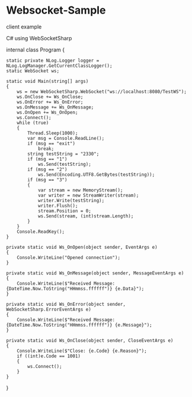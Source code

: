 # Websocket-Sample

client example

C# using WebSocketSharp


 internal class Program
 {

    static private NLog.Logger logger = NLog.LogManager.GetCurrentClassLogger();
    static WebSocket ws;
    
    static void Main(string[] args)
    {
        ws = new WebSocketSharp.WebSocket("ws://localhost:8080/TestWS");
        ws.OnClose += Ws_OnClose;
        ws.OnError += Ws_OnError;
        ws.OnMessage += Ws_OnMessage;
        ws.OnOpen += Ws_OnOpen;
        ws.Connect();
        while (true)
        {
            Thread.Sleep(1000);
            var msg = Console.ReadLine();
            if (msg == "exit")
                break;
            string testString = "2330";
            if (msg == "1")
                ws.Send(testString);
            if (msg == "2")
                ws.Send(Encoding.UTF8.GetBytes(testString));
            if (msg == "3")
            {
                var stream = new MemoryStream();
                var writer = new StreamWriter(stream);
                writer.Write(testString);
                writer.Flush();
                stream.Position = 0;
                ws.Send(stream, (int)stream.Length);
            }
        }
        Console.ReadKey();
    }

    private static void Ws_OnOpen(object sender, EventArgs e)
    {
        Console.WriteLine("Opened connection");
    }

    private static void Ws_OnMessage(object sender, MessageEventArgs e)
    {
        Console.WriteLine($"Received Message: {DateTime.Now.ToString("HHmmss.ffffff")} {e.Data}");
    }

    private static void Ws_OnError(object sender, WebSocketSharp.ErrorEventArgs e)
    {
        Console.WriteLine($"Received Message: {DateTime.Now.ToString("HHmmss.ffffff")} {e.Message}");
    }

    private static void Ws_OnClose(object sender, CloseEventArgs e)
    {
        Console.WriteLine($"Close: {e.Code} {e.Reason}");
        if ((int)e.Code == 1001)
        {
            ws.Connect();
        }
    }
}
